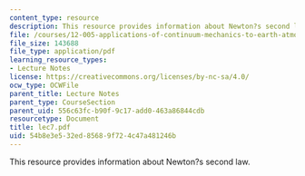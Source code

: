 ```yaml
---
content_type: resource
description: This resource provides information about Newton?s second law.
file: /courses/12-005-applications-of-continuum-mechanics-to-earth-atmospheric-and-planetary-sciences-spring-2006/54b8e3e532ed85689f724c47a481246b_lec7.pdf
file_size: 143688
file_type: application/pdf
learning_resource_types:
- Lecture Notes
license: https://creativecommons.org/licenses/by-nc-sa/4.0/
ocw_type: OCWFile
parent_title: Lecture Notes
parent_type: CourseSection
parent_uid: 556c63fc-b90f-9c17-add0-463a86844cdb
resourcetype: Document
title: lec7.pdf
uid: 54b8e3e5-32ed-8568-9f72-4c47a481246b
---
```

This resource provides information about Newton?s second law.